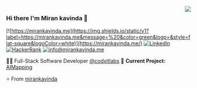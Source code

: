 <img align='right' src="https://github-readme-stats.vercel.app/api?username=mirankavinda&show_icons=true&bg_color=0d1117&title_color=FFFFFF&text_color=FFFFFF">


### Hi there I'm Miran kavinda 👾

[![https://mirankavinda.me](https://img.shields.io/static/v1?label=https://mirankavinda.me&message=%20&color=green&logo=&style=flat-square&logoColor=white)](https://mirankavinda.me/)
[![LinkedIn](https://img.shields.io/static/v1?label=LinkedIn&message=%20&color=blue&logo=LinkedIn&style=flat-square&logoColor=white)](https://www.linkedin.com/in/miran-kavinda/)
[![HackerRank](https://img.shields.io/static/v1?label=HackerRank&message=%20&color=green&logo=HackerRank&style=flat-square&logoColor=white)](https://www.hackerrank.com/profile/mirankavinda)
[![info@mirankavinda.me](https://img.shields.io/static/v1?label=info@mirankavinda.me&message=%20&color=red&logo=gmail&style=flat-square&logoColor=white)](mailto:info@mirankavinda.me)
  
👨‍💻 Full-Stack Software Developer [@codxitlabs](https://github.com/codxitlabs)
🚧 **Current Project:** [AIMapping](https://github.com/)

⭐️ From [mirankavinda](https://github.com/mirankavinda)
